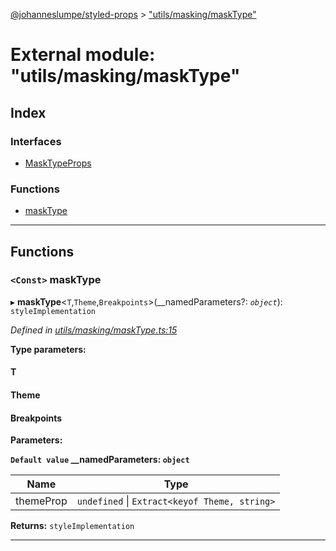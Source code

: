 [@johanneslumpe/styled-props](../README.md) > ["utils/masking/maskType"](../modules/_utils_masking_masktype_.md)

# External module: "utils/masking/maskType"

## Index

### Interfaces

* [MaskTypeProps](../interfaces/_utils_masking_masktype_.masktypeprops.md)

### Functions

* [maskType](_utils_masking_masktype_.md#masktype)

---

## Functions

<a id="masktype"></a>

### `<Const>` maskType

▸ **maskType**<`T`,`Theme`,`Breakpoints`>(__namedParameters?: *`object`*): `styleImplementation`

*Defined in [utils/masking/maskType.ts:15](https://github.com/johanneslumpe/styled-props/blob/8e709f1/src/utils/masking/maskType.ts#L15)*

**Type parameters:**

#### T 
#### Theme 
#### Breakpoints 
**Parameters:**

**`Default value` __namedParameters: `object`**

| Name | Type |
| ------ | ------ |
| themeProp | `undefined` \| `Extract<keyof Theme, string>` |

**Returns:** `styleImplementation`

___

